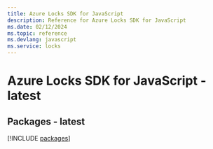 ```yaml
---
title: Azure Locks SDK for JavaScript
description: Reference for Azure Locks SDK for JavaScript
ms.date: 02/12/2024
ms.topic: reference
ms.devlang: javascript
ms.service: locks
---
```

# Azure Locks SDK for JavaScript - latest
## Packages - latest
[!INCLUDE [packages](locks-index.md)]